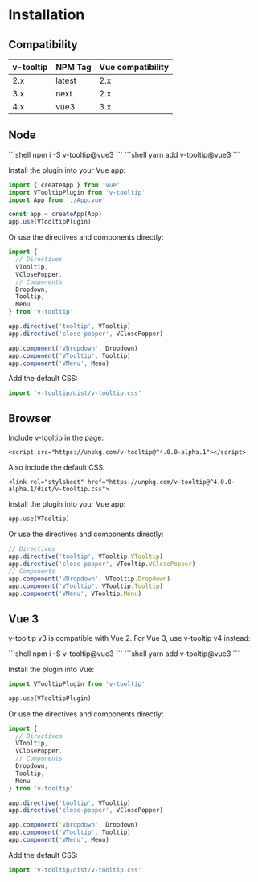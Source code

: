 # Installation

## Compatibility

| v-tooltip | NPM Tag | Vue compatibility |
| --------- | ------- | ----------------- |
| 2.x       | latest  | 2.x               |
| 3.x       | next    | 2.x               |
| 4.x       | vue3    | 3.x               |

## Node

<code-group>
<code-block title="npm">
```shell
npm i -S v-tooltip@vue3
```
</code-block>

<code-block title="yarn">
```shell
yarn add v-tooltip@vue3
```
</code-block>
</code-group>

Install the plugin into your Vue app:

```javascript
import { createApp } from 'vue'
import VTooltipPlugin from 'v-tooltip'
import App from './App.vue'

const app = createApp(App)
app.use(VTooltipPlugin)
```

Or use the directives and components directly:

```javascript
import {
  // Directives
  VTooltip,
  VClosePopper,
  // Components
  Dropdown,
  Tooltip,
  Menu
} from 'v-tooltip'

app.directive('tooltip', VTooltip)
app.directive('close-popper', VClosePopper)

app.component('VDropdown', Dropdown)
app.component('VTooltip', Tooltip)
app.component('VMenu', Menu)
```

Add the default CSS:

```js
import 'v-tooltip/dist/v-tooltip.css'
```

## Browser

Include [v-tooltip](/dist/v-tooltip.min.js) in the page:

```vue
<script src="https://unpkg.com/v-tooltip@^4.0.0-alpha.1"></script>
```

Also include the default CSS:

```vue
<link rel="stylsheet" href="https://unpkg.com/v-tooltip@^4.0.0-alpha.1/dist/v-tooltip.css">
```

Install the plugin into your Vue app:

```javascript
app.use(VTooltip)
```

Or use the directives and components directly:

```javascript
// Directives
app.directive('tooltip', VTooltip.VTooltip)
app.directive('close-popper', VTooltip.VClosePopper)
// Components
app.component('VDropdown', VTooltip.Dropdown)
app.component('VTooltip', VTooltip.Tooltip)
app.component('VMenu', VTooltip.Menu)
```

## Vue 3

v-tooltip v3 is compatible with Vue 2. For Vue 3, use v-tooltip v4 instead:

<code-group>
<code-block title="npm">
```shell
npm i -S v-tooltip@vue3
```
</code-block>

<code-block title="yarn">
```shell
yarn add v-tooltip@vue3
```
</code-block>
</code-group>

Install the plugin into Vue:

```javascript
import VTooltipPlugin from 'v-tooltip'

app.use(VTooltipPlugin)
```

Or use the directives and components directly:

```javascript
import {
  // Directives
  VTooltip,
  VClosePopper,
  // Components
  Dropdown,
  Tooltip,
  Menu
} from 'v-tooltip'

app.directive('tooltip', VTooltip)
app.directive('close-popper', VClosePopper)

app.component('VDropdown', Dropdown)
app.component('VTooltip', Tooltip)
app.component('VMenu', Menu)
```

Add the default CSS:

```js
import 'v-tooltip/dist/v-tooltip.css'
```
